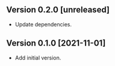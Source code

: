 ## Version 0.2.0 [unreleased]

- Update dependencies.

## Version 0.1.0 [2021-11-01]

- Add initial version.